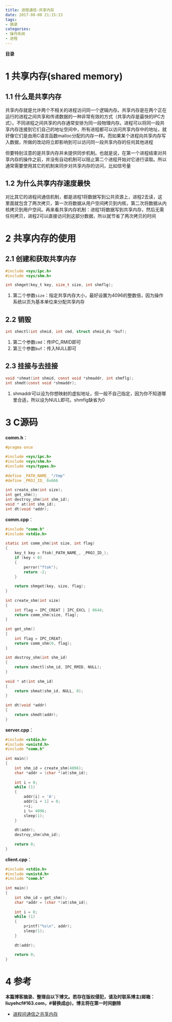 ```yaml
---
title: 进程通信-共享内存
date: 2017-08-08 21:15:13
tags: 
- 摘录
categories: 
- 操作系统
- 进程
---
```


__目录__

<!-- toc -->
<!--more-->

# 1 共享内存(shared memory)

## 1.1 什么是共享内存

共享内存就是允许两个不相关的进程访问同一个逻辑内存。共享内存是在两个正在运行的进程之间共享和传递数据的一种非常有效的方式（共享内存是最快的IPC方式）。不同进程之间共享的内存通常安排为同一段物理内存。进程可以将同一段共享内存连接到它们自己的地址空间中，所有进程都可以访问共享内存中的地址，就好像它们是由用C语言函数malloc分配的内存一样。而如果某个进程向共享内存写入数据，所做的改动将立即影响到可以访问同一段共享内存的任何其他进程

但要特别注意的是共享内存并未提供同步机制。也就是说，在第一个进程结束对共享内存的操作之前，并没有自动机制可以阻止第二个进程开始对它进行读取。所以通常需要使用其它的机制来同步对共享内存的访问，比如信号量

## 1.2 为什么共享内存速度最快

对比其它的进程间通信机制，都是进程1将数据写到公共资源上，进程2去读，这里面就包含了两次拷贝，第一次将数据从用户空间拷贝到内核，第二次将数据从内核拷贝到用户空间。再来看共享内存机制：进程1将数据写到共享内存，然后无需任何拷贝，进程2可以直接访问到这部分数据，所以就节省了两次拷贝的时间

# 2 共享内存的使用

## 2.1 创建和获取共享内存

```C
#include <sys/ipc.h>
#include <sys/shm.h>

int shmget(key_t key, size_t size, int shmflg);
```

1. 第二个参数`size`：指定共享内存大小，最好设置为4096的整数倍，因为操作系统以页为基本单位来分配共享内存

## 2.2 销毁

```C
int shmctl(int shmid, int cmd, struct shmid_ds *buf);
```

1. 第二个参数`cmd`：传IPC_RMID即可
1. 第三个参数`buf`：传入NULL即可

## 2.3 挂接与去挂接

```C
void *shmat(int shmid, const void *shmaddr, int shmflg);
int shmdt(const void *shmaddr);
```

1. shmaddr可以设为你想映射的虚拟地址，但一般不自己指定，因为你不知道哪里合适，所以设为NULL即可。shmflg缺省为0

# 3 C源码

__comm.h__：

```C
#pragma once  
  
#include <sys/ipc.h>  
#include <sys/shm.h>  
#include <sys/types.h>  
  
#define _PATH_NAME_ "/tmp"  
#define _PROJ_ID_ 0x666  
  
int create_shm(int size);  
int get_shm();  
int destroy_shm(int shm_id);  
void * at(int shm_id);  
int dt(void *addr);  
```

__comm.cpp__：

```C
#include "comm.h"  
#include <stdio.h>  
  
static int comm_shm(int size, int flag)  
{  
    key_t key = ftok(_PATH_NAME_, _PROJ_ID_);  
    if (key < 0)  
    {  
        perror("ftok");  
        return -2;  
    }  
  
    return shmget(key, size, flag);  
}  
  
int create_shm(int size)  
{  
    int flag = IPC_CREAT | IPC_EXCL | 0644;  
    return comm_shm(size, flag);  
}  
  
int get_shm()  
{  
    int flag = IPC_CREAT;  
    return comm_shm(0, flag);     
}  
  
int destroy_shm(int shm_id)  
{  
    return shmctl(shm_id, IPC_RMID, NULL);  
}  
  
void * at(int shm_id)  
{  
    return shmat(shm_id, NULL, 0);  
}  
  
int dt(void *addr)  
{  
    return shmdt(addr);   
}  

```

__server.cpp__：

```C
#include <stdio.h>  
#include <unistd.h>  
#include "comm.h"  
  
int main()  
{  
    int shm_id = create_shm(4096);  
    char *addr = (char *)at(shm_id);  
  
    int i = 0;  
    while (1)  
    {  
        addr[i] = 'A';  
        addr[i + 1] = 0;  
        ++i;  
        i %= 4096;  
        sleep(1);  
    }  
  
    dt(addr);  
    destroy_shm(shm_id);  
  
    return 0;  
}  
```

__client.cpp__：

```C
#include <stdio.h>  
#include <unistd.h>  
#include "comm.h"  
  
int main()  
{  
    int shm_id = get_shm();  
    char *addr = (char *)at(shm_id);  
  
    int i = 0;  
    while (1)  
    {  
        printf("%s\n", addr);  
        sleep(1);  
    }  
  
    dt(addr);  
  
    return 0;  
}  

```

# 4 参考

__本篇博客摘录、整理自以下博文。若存在版权侵犯，请及时联系博主(邮箱：liuyehcf#163.com，#替换成@)，博主将在第一时间删除__

* [进程间通信之共享内存](http://blog.csdn.net/qq_33724710/article/details/52413881)
